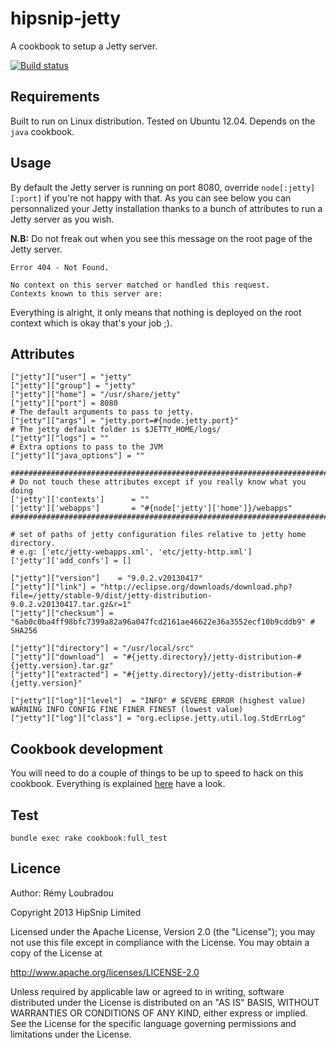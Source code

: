 # hipsnip-jetty

A cookbook to setup a Jetty server.

[![Build status](https://api.travis-ci.org/hipsnip-cookbooks/jetty.png)](https://travis-ci.org/hipsnip-cookbooks/jetty)

## Requirements

Built to run on Linux distribution. Tested on Ubuntu 12.04.
Depends on the `java` cookbook.

## Usage

By default the Jetty server is running on port 8080, override `node[:jetty][:port]` if you're not happy with that.
As you can see below you can personnalized your Jetty installation thanks to a bunch of attributes to run a Jetty server as you wish.

__N.B:__ Do not freak out when you see this message on the root page of the Jetty server.
```
Error 404 - Not Found.

No context on this server matched or handled this request.
Contexts known to this server are:
```
Everything is alright, it only means that nothing is deployed on the root context which is okay that's your job ;).

## Attributes

```
["jetty"]["user"] = "jetty"
["jetty"]["group"] = "jetty"
["jetty"]["home"] = "/usr/share/jetty"
["jetty"]["port"] = 8080
# The default arguments to pass to jetty.
["jetty"]["args"] = "jetty.port=#{node.jetty.port}"
# The jetty default folder is $JETTY_HOME/logs/
["jetty"]["logs"] = ""
# Extra options to pass to the JVM
["jetty"]["java_options"] = ""

########################################################################
# Do not touch these attributes except if you really know what you doing
['jetty']['contexts']      = ""
['jetty']['webapps']       = "#{node['jetty']['home']}/webapps"
########################################################################

# set of paths of jetty configuration files relative to jetty home directory.
# e.g: ['etc/jetty-webapps.xml', 'etc/jetty-http.xml']
['jetty']['add_confs'] = []

["jetty"]["version"]	= "9.0.2.v20130417"
["jetty"]["link"] = "http://eclipse.org/downloads/download.php?file=/jetty/stable-9/dist/jetty-distribution-9.0.2.v20130417.tar.gz&r=1"
["jetty"]["checksum"] = "6ab0c0ba4ff98bfc7399a82a96a047fcd2161ae46622e36a3552ecf10b9cddb9" # SHA256

["jetty"]["directory"] = "/usr/local/src"
["jetty"]["download"]  = "#{jetty.directory}/jetty-distribution-#{jetty.version}.tar.gz"
["jetty"]["extracted"] = "#{jetty.directory}/jetty-distribution-#{jetty.version}"

["jetty"]["log"]["level"]  = "INFO" # SEVERE ERROR (highest value) WARNING INFO CONFIG FINE FINER FINEST (lowest value)
["jetty"]["log"]["class"] = "org.eclipse.jetty.util.log.StdErrLog"
```

## Cookbook development

You will need to do a couple of things to be up to speed to hack on this cookbook.
Everything is explained [here](https://github.com/hipsnip-cookbooks/cookbook-development) have a look.

## Test

```
bundle exec rake cookbook:full_test
```

## Licence

Author: Rémy Loubradou

Copyright 2013 HipSnip Limited

Licensed under the Apache License, Version 2.0 (the "License");
you may not use this file except in compliance with the License.
You may obtain a copy of the License at

http://www.apache.org/licenses/LICENSE-2.0

Unless required by applicable law or agreed to in writing, software
distributed under the License is distributed on an "AS IS" BASIS,
WITHOUT WARRANTIES OR CONDITIONS OF ANY KIND, either express or implied.
See the License for the specific language governing permissions and
limitations under the License.